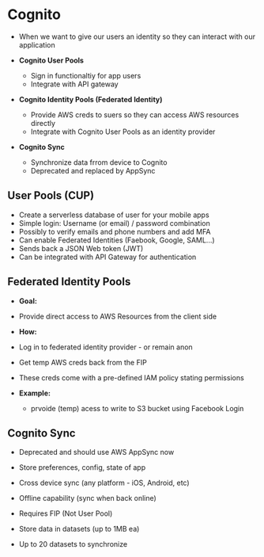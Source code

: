 # Cognito

- When we want to give our users an identity so they can interact with our application

- **Cognito User Pools**
  - Sign in functionaltiy for app users
  - Integrate with API gateway

- **Cognito Identity Pools (Federated Identity)**
  - Provide AWS creds to suers so they can access AWS resources directly
  - Integrate with Cognito User Pools as an identity provider

- **Cognito Sync**
  - Synchronize data frrom device to Cognito
  - Deprecated and replaced by AppSync

## User Pools (CUP)

- Create a serverless database of user for your mobile apps
- Simple login: Username (or email) / password combination
- Possibly to verify emails and phone numbers and add MFA
- Can enable Federated Identities (Faebook, Google, SAML...)
- Sends back a JSON Web token (JWT)
- Can be integrated with API Gateway for authentication

## Federated Identity Pools

- **Goal:**
 - Provide direct access to AWS Resources from the client side

- **How:**
 - Log in to federated identity provider - or remain anon
  - Get temp AWS creds back from the FIP
  - These creds come with a pre-defined IAM policy stating permissions

- **Example:**
  - prvoide (temp) acess to write to S3 bucket using Facebook Login

## Cognito Sync

- Deprecated and should use AWS AppSync now

- Store preferences, config, state of app
- Cross device sync (any platform - iOS, Android, etc)
- Offline capability (sync when back online)
- Requires FIP (Not User Pool)
- Store data in datasets (up to 1MB ea)
- Up to 20 datasets to synchronize